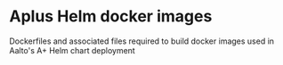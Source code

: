 # Aplus Helm docker images
Dockerfiles and associated files required to build docker images used in Aalto's A+ Helm chart deployment
